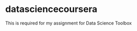 datasciencecoursera
===================

This is required for my assignment for Data Science Toolbox

